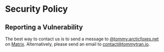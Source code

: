 # Security Policy

## Reporting a Vulnerability

The best way to contact us is to send a message to [@tommy:arcticfoxes.net](https://matrix.to/#/@tommy:arcticfoxes.net) on [Matrix](https://matrix.org/).
Alternatively, please send an email to [contact@tommytran.io](mailto:contact@tommytran.io).